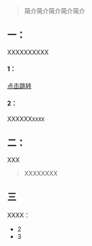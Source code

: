 > 简介简介简介简介简介

## 一： 

XXXXXXXXXX

#### 1：
[点击跳转](baidu.com) 

#### 2：
XXXXXX`XXXX` 

## 二：

XXX

> XXXXXXXX

## 三

XXXX：

* 2
* 3